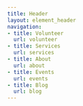 ```yaml
---
title: Header
layout: element_header
navigation:
- title: Volunteer
  url: volunteer
- title: Services
  url: services
- title: About
  url: about
- title: Events
  url: events
- title: Blog
  url: blog
---
```


